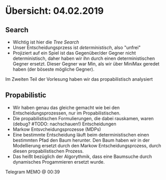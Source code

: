 # Übersicht: 04.02.2019

## Search
- Wichtig ist hier die *Tree Search*
- Unser Entscheidungsprzess ist *deterministisch*, also "unfrei"
- Projiziert auf ein Spiel ist das Gegenüber/der Gegner nicht deterministisch, daher haben wir ihn durch 
einen deterministischen Gegner ersetzt. Dieser Gegner war Min, als wir über MiniMax geredet haben (der böseste mögliche Gegner). 

Im Zweiten Teil der Vorlesung haben wir das propabilistisch analysiert

## Propabilistic
- Wir haben genau das gleiche gemacht wie bei den Entscheidungsprozessen, nur im Propabilistischen.
- Die propabilistischen Formulierungen, die dabei rauskamen, waren (debug? #TODO: nachschauen!) Entscheidungen 
- Markow Entsvcheidungsprozesse (MDPs)
- Eine bestimmte Entscheidung läuft beim deterministischen einen bestimmten Pfad den Baum herunter. 
Den Baum haben wir in der Modellierung ersetzt durch den Markow Entscheidungsprozess, durch diesen propabilistischen Prozess.
- Das heißt bezüglich der Algorythmik, dass eine Baumsuche durch dynamisches Progammieren ersetzt wurde.


Telegram MEMO @ 00:39
